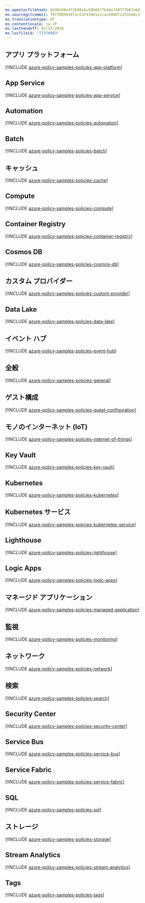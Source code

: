 ```yaml
---
ms.openlocfilehash: bb96d48edf2b98c6c50b0477b4de748777b67eb8
ms.sourcegitcommit: f97f086936f2c53f439e12ccace066fca53e8dc3
ms.translationtype: HT
ms.contentlocale: ja-JP
ms.lasthandoff: 02/15/2020
ms.locfileid: "77370903"
---
```

## <a name="app-platform"></a>アプリ プラットフォーム

[!INCLUDE [azure-policy-samples-policies-app-platform](azure-policy-samples-policies-app-platform.md)]

## <a name="app-service"></a>App Service

[!INCLUDE [azure-policy-samples-policies-app-service](azure-policy-samples-policies-app-service.md)]

## <a name="automation"></a>Automation

[!INCLUDE [azure-policy-samples-policies-automation](azure-policy-samples-policies-automation.md)]

## <a name="batch"></a>Batch

[!INCLUDE [azure-policy-samples-policies-batch](azure-policy-samples-policies-batch.md)]

## <a name="cache"></a>キャッシュ

[!INCLUDE [azure-policy-samples-policies-cache](azure-policy-samples-policies-cache.md)]

## <a name="compute"></a>Compute

[!INCLUDE [azure-policy-samples-policies-compute](azure-policy-samples-policies-compute.md)]

## <a name="container-registry"></a>Container Registry

[!INCLUDE [azure-policy-samples-policies-container-registry](azure-policy-samples-policies-container-registry.md)]

## <a name="cosmos-db"></a>Cosmos DB

[!INCLUDE [azure-policy-samples-policies-cosmos-db](azure-policy-samples-policies-cosmos-db.md)]

## <a name="custom-provider"></a>カスタム プロバイダー

[!INCLUDE [azure-policy-samples-policies-custom-provider](azure-policy-samples-policies-custom-provider.md)]

## <a name="data-lake"></a>Data Lake

[!INCLUDE [azure-policy-samples-policies-data-lake](azure-policy-samples-policies-data-lake.md)]

## <a name="event-hub"></a>イベント ハブ

[!INCLUDE [azure-policy-samples-policies-event-hub](azure-policy-samples-policies-event-hub.md)]

## <a name="general"></a>全般

[!INCLUDE [azure-policy-samples-policies-general](azure-policy-samples-policies-general.md)]

## <a name="guest-configuration"></a>ゲスト構成

[!INCLUDE [azure-policy-samples-policies-guest-configuration](azure-policy-samples-policies-guest-configuration.md)]

## <a name="internet-of-things"></a>モノのインターネット (IoT)

[!INCLUDE [azure-policy-samples-policies-internet-of-things](azure-policy-samples-policies-internet-of-things.md)]

## <a name="key-vault"></a>Key Vault

[!INCLUDE [azure-policy-samples-policies-key-vault](azure-policy-samples-policies-key-vault.md)]

## <a name="kubernetes"></a>Kubernetes

[!INCLUDE [azure-policy-samples-policies-kubernetes](azure-policy-samples-policies-kubernetes.md)]

## <a name="kubernetes-service"></a>Kubernetes サービス

[!INCLUDE [azure-policy-samples-policies-kubernetes-service](azure-policy-samples-policies-kubernetes-service.md)]

## <a name="lighthouse"></a>Lighthouse

[!INCLUDE [azure-policy-samples-policies-lighthouse](azure-policy-samples-policies-lighthouse.md)]

## <a name="logic-apps"></a>Logic Apps

[!INCLUDE [azure-policy-samples-policies-logic-apps](azure-policy-samples-policies-logic-apps.md)]

## <a name="managed-application"></a>マネージド アプリケーション

[!INCLUDE [azure-policy-samples-policies-managed-application](azure-policy-samples-policies-managed-application.md)]

## <a name="monitoring"></a>監視

[!INCLUDE [azure-policy-samples-policies-monitoring](azure-policy-samples-policies-monitoring.md)]

## <a name="network"></a>ネットワーク

[!INCLUDE [azure-policy-samples-policies-network](azure-policy-samples-policies-network.md)]

## <a name="search"></a>検索

[!INCLUDE [azure-policy-samples-policies-search](azure-policy-samples-policies-search.md)]

## <a name="security-center"></a>Security Center

[!INCLUDE [azure-policy-samples-policies-security-center](azure-policy-samples-policies-security-center.md)]

## <a name="service-bus"></a>Service Bus

[!INCLUDE [azure-policy-samples-policies-service-bus](azure-policy-samples-policies-service-bus.md)]

## <a name="service-fabric"></a>Service Fabric

[!INCLUDE [azure-policy-samples-policies-service-fabric](azure-policy-samples-policies-service-fabric.md)]

## <a name="sql"></a>SQL

[!INCLUDE [azure-policy-samples-policies-sql](azure-policy-samples-policies-sql.md)]

## <a name="storage"></a>ストレージ

[!INCLUDE [azure-policy-samples-policies-storage](azure-policy-samples-policies-storage.md)]

## <a name="stream-analytics"></a>Stream Analytics

[!INCLUDE [azure-policy-samples-policies-stream-analytics](azure-policy-samples-policies-stream-analytics.md)]

## <a name="tags"></a>Tags

[!INCLUDE [azure-policy-samples-policies-tags](azure-policy-samples-policies-tags.md)]

